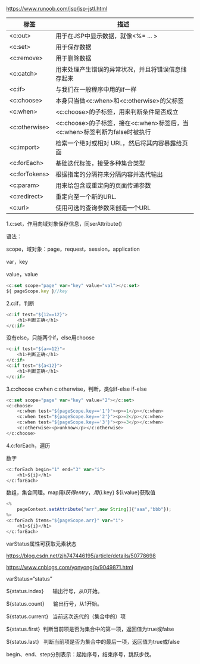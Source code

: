 https://www.runoob.com/jsp/jsp-jstl.html

| 标签 | 描述 |
| - | - |
| &lt;c:out&gt; | 用于在JSP中显示数据，就像&lt;%= ... &gt; |
| &lt;c:set&gt; | 用于保存数据 |
| &lt;c:remove&gt; | 用于删除数据 |
| &lt;c:catch&gt; | 用来处理产生错误的异常状况，并且将错误信息储存起来 |
| &lt;c:if&gt; | 与我们在一般程序中用的if一样 |
| &lt;c:choose&gt; | 本身只当做&lt;c:when&gt;和&lt;c:otherwise&gt;的父标签 |
| &lt;c:when&gt; | &lt;c:choose&gt;的子标签，用来判断条件是否成立 |
| &lt;c:otherwise&gt; | &lt;c:choose&gt;的子标签，接在&lt;c:when&gt;标签后，当&lt;c:when&gt;标签判断为false时被执行 |
| &lt;c:import&gt; | 检索一个绝对或相对 URL，然后将其内容暴露给页面 |
| &lt;c:forEach&gt; | 基础迭代标签，接受多种集合类型 |
| &lt;c:forTokens&gt; | 根据指定的分隔符来分隔内容并迭代输出 |
| &lt;c:param&gt; | 用来给包含或重定向的页面传递参数 |
| &lt;c:redirect&gt; | 重定向至一个新的URL. |
| &lt;c:url&gt; | 使用可选的查询参数来创造一个URL |




1.c:set，作用向域对象保存信息，同serAttribute()

语法：

scope，域对象：page，request，session，application

var，key

value，value

```javascript
<c:set scope="page" var="key" value="val"></c:set>
${ pageScope.key }//key
```



2.c:if，判断

```javascript
<c:if test="${12==12}">
    <h1>判断正确</h1>
</c:if>
```

没有else，只能两个if，else用choose

```javascript
<c:if test="${a>=12}">
    <h1>判断正确</h1>
</c:if>
<c:if test="${a<12}">
    <h1>判断正确</h1>
</c:if>
```



3.c:choose c:when c:otherwise，判断，类似if-else if-else

```javascript
<c:set scope="page" var="key" value="2"></c:set>
<c:choose>
    <c:when test="${pageScope.key=='1'}"><p>=1</p></c:when>
    <c:when test="${pageScope.key=='2'}"><p>=2</p></c:when>
    <c:when test="${pageScope.key=='3'}"><p>=3</p></c:when>
    <c:otherwise><p>unknow</p></c:otherwise>
</c:choose>
```



4.c:forEach，遍历

数字

```javascript
<c:forEach begin="1" end="3" var="i">
    <h1>${i}</h1>
</c:forEach>
```

数组，集合同理。map用${i}获得entry，用${i.key} ${i.value}获取值

```javascript
<%
    pageContext.setAttribute("arr",new String[]{"aaa","bbb"});
%>
<c:forEach items="${pageScope.arr}" var="i">
    <h1>${i}</h1>
</c:forEach>
```

varStatus属性可获取元素状态

https://blog.csdn.net/zjh747446195/article/details/50778698

https://www.cnblogs.com/yonyong/p/9049871.html

varStatus=“status”

${status.index}      输出行号，从0开始。

${status.count}      输出行号，从1开始。

${status.current}   当前这次迭代的（集合中的）项

${status.first}  判断当前项是否为集合中的第一项，返回值为true或false

${status.last}   判断当前项是否为集合中的最后一项，返回值为true或false

begin、end、step分别表示：起始序号，结束序号，跳跃步伐。